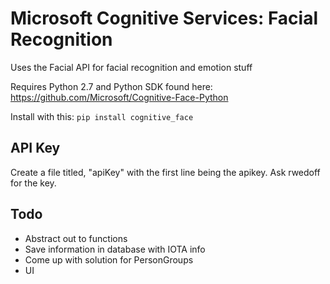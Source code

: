# Microsoft Cognitive Services: Facial Recognition
Uses the Facial API for facial recognition and emotion stuff

Requires Python 2.7 and Python SDK found here:
https://github.com/Microsoft/Cognitive-Face-Python

Install with this: `pip install cognitive_face`

## API Key
Create a file titled, "apiKey" with the first line being the apikey. Ask rwedoff for the key.

## Todo
- Abstract out to functions
- Save information in database with IOTA info
- Come up with solution for PersonGroups
- UI
